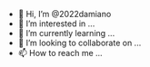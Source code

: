 - 👋 Hi, I’m @2022damiano
- 👀 I’m interested in ...
- 🌱 I’m currently learning ...
- 💞️ I’m looking to collaborate on ...
- 📫 How to reach me ...

<!---
2022damiano/2022damiano is a ✨ special ✨ repository because its `README.md` (this file) appears on your GitHub profile.
You can click the Preview link to take a look at your changes.
--->
